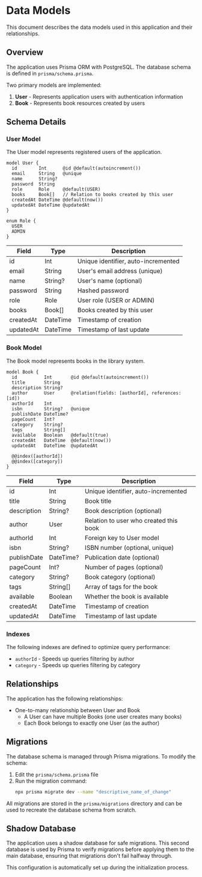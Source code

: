# Data Models

This document describes the data models used in this application and their
relationships.

## Overview

The application uses Prisma ORM with PostgreSQL. The database schema is defined
in `prisma/schema.prisma`.

Two primary models are implemented:

1. **User** - Represents application users with authentication information
2. **Book** - Represents book resources created by users

## Schema Details

### User Model

The User model represents registered users of the application.

```prisma
model User {
  id        Int      @id @default(autoincrement())
  email     String   @unique
  name      String?
  password  String
  role      Role     @default(USER)
  books     Book[]   // Relation to books created by this user
  createdAt DateTime @default(now())
  updatedAt DateTime @updatedAt
}

enum Role {
  USER
  ADMIN
}
```

| Field     | Type     | Description                         |
| --------- | -------- | ----------------------------------- |
| id        | Int      | Unique identifier, auto-incremented |
| email     | String   | User's email address (unique)       |
| name      | String?  | User's name (optional)              |
| password  | String   | Hashed password                     |
| role      | Role     | User role (USER or ADMIN)           |
| books     | Book[]   | Books created by this user          |
| createdAt | DateTime | Timestamp of creation               |
| updatedAt | DateTime | Timestamp of last update            |

### Book Model

The Book model represents books in the library system.

```prisma
model Book {
  id          Int       @id @default(autoincrement())
  title       String
  description String?
  author      User      @relation(fields: [authorId], references: [id])
  authorId    Int
  isbn        String?   @unique
  publishDate DateTime?
  pageCount   Int?
  category    String?
  tags        String[]
  available   Boolean   @default(true)
  createdAt   DateTime  @default(now())
  updatedAt   DateTime  @updatedAt

  @@index([authorId])
  @@index([category])
}
```

| Field       | Type      | Description                            |
| ----------- | --------- | -------------------------------------- |
| id          | Int       | Unique identifier, auto-incremented    |
| title       | String    | Book title                             |
| description | String?   | Book description (optional)            |
| author      | User      | Relation to user who created this book |
| authorId    | Int       | Foreign key to User model              |
| isbn        | String?   | ISBN number (optional, unique)         |
| publishDate | DateTime? | Publication date (optional)            |
| pageCount   | Int?      | Number of pages (optional)             |
| category    | String?   | Book category (optional)               |
| tags        | String[]  | Array of tags for the book             |
| available   | Boolean   | Whether the book is available          |
| createdAt   | DateTime  | Timestamp of creation                  |
| updatedAt   | DateTime  | Timestamp of last update               |

### Indexes

The following indexes are defined to optimize query performance:

- `authorId` - Speeds up queries filtering by author
- `category` - Speeds up queries filtering by category

## Relationships

The application has the following relationships:

- One-to-many relationship between User and Book
  - A User can have multiple Books (one user creates many books)
  - Each Book belongs to exactly one User (as the author)

## Migrations

The database schema is managed through Prisma migrations. To modify the schema:

1. Edit the `prisma/schema.prisma` file
2. Run the migration command:
   ```bash
   npx prisma migrate dev --name "descriptive_name_of_change"
   ```

All migrations are stored in the `prisma/migrations` directory and can be used
to recreate the database schema from scratch.

## Shadow Database

The application uses a shadow database for safe migrations. This second database
is used by Prisma to verify migrations before applying them to the main
database, ensuring that migrations don't fail halfway through.

This configuration is automatically set up during the initialization process.
